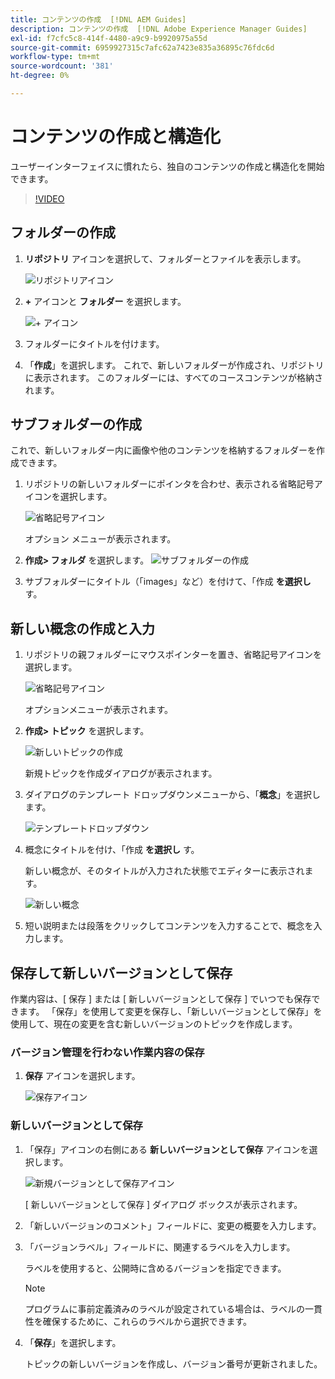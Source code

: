 ```yaml
---
title: コンテンツの作成  [!DNL AEM Guides]
description: コンテンツの作成  [!DNL Adobe Experience Manager Guides]
exl-id: f7cfc5c8-414f-4480-a9c9-b9920975a55d
source-git-commit: 6959927315c7afc62a7423e835a36895c76fdc6d
workflow-type: tm+mt
source-wordcount: '381'
ht-degree: 0%

---
```


# コンテンツの作成と構造化

ユーザーインターフェイスに慣れたら、独自のコンテンツの作成と構造化を開始できます。

>[!VIDEO](https://video.tv.adobe.com/v/336657?quality=12&learn=on)

## フォルダーの作成

1. **リポジトリ** アイコンを選択して、フォルダーとファイルを表示します。

   ![ リポジトリアイコン ](images/common/repository-icon.png)

1. **+** アイコンと **フォルダー** を選択します。

   ![+ アイコン ](images/lesson-3/+-icon.png)

1. フォルダーにタイトルを付けます。
1. 「**作成**」を選択します。
これで、新しいフォルダーが作成され、リポジトリに表示されます。 このフォルダーには、すべてのコースコンテンツが格納されます。

## サブフォルダーの作成

これで、新しいフォルダー内に画像や他のコンテンツを格納するフォルダーを作成できます。

1. リポジトリの新しいフォルダーにポインタを合わせ、表示される省略記号アイコンを選択します。

   ![ 省略記号アイコン ](images/lesson-3/ellipses-icon.png)

   オプション メニューが表示されます。

1. **作成\> フォルダ** を選択します。
   ![ サブフォルダーの作成 ](images/lesson-3/create-subfolder-with-markings.png)

1. サブフォルダーにタイトル（「images」など）を付けて、「作成 **を選択し** す。

## 新しい概念の作成と入力

1. リポジトリの親フォルダーにマウスポインターを置き、省略記号アイコンを選択します。

   ![ 省略記号アイコン ](images/lesson-3/ellipses-icon.png)

   オプションメニューが表示されます。

1. **作成\> トピック** を選択します。

   ![ 新しいトピックの作成 ](images/lesson-3/create-topic-with-markings.png)

   新規トピックを作成ダイアログが表示されます。

1. ダイアログのテンプレート ドロップダウンメニューから、「**概念**」を選択します。

   ![ テンプレートドロップダウン ](images/lesson-3/dropdown-with-markings.png)

1. 概念にタイトルを付け、「作成 **を選択し** す。

   新しい概念が、そのタイトルが入力された状態でエディターに表示されます。

   ![ 新しい概念 ](images/lesson-3/new-concept.png)

1. 短い説明または段落をクリックしてコンテンツを入力することで、概念を入力します。

## 保存して新しいバージョンとして保存

作業内容は、[ 保存 ] または [ 新しいバージョンとして保存 ] でいつでも保存できます。 「保存」を使用して変更を保存し、「新しいバージョンとして保存」を使用して、現在の変更を含む新しいバージョンのトピックを作成します。

### バージョン管理を行わない作業内容の保存

1. **保存** アイコンを選択します。

   ![ 保存アイコン ](images/common/save.png)

### 新しいバージョンとして保存

1. 「保存」アイコンの右側にある **新しいバージョンとして保存** アイコンを選択します。

   ![ 新規バージョンとして保存アイコン ](images/common/save-as-new-version.png)

   [ 新しいバージョンとして保存 ] ダイアログ ボックスが表示されます。

1. 「新しいバージョンのコメント」フィールドに、変更の概要を入力します。
1. 「バージョンラベル」フィールドに、関連するラベルを入力します。

   ラベルを使用すると、公開時に含めるバージョンを指定できます。

   >[!NOTE]
   > 
   > プログラムに事前定義済みのラベルが設定されている場合は、ラベルの一貫性を確保するために、これらのラベルから選択できます。

1. 「**保存**」を選択します。

   トピックの新しいバージョンを作成し、バージョン番号が更新されました。
